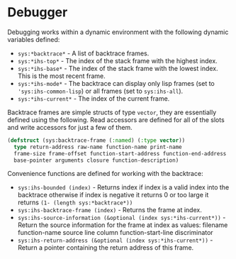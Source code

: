 # Debugger

Debugging works within a dynamic environment with the following dynamic variables defined:
* `sys:*backtrace*` - A list of backtrace frames.
* `sys:*ihs-top*` - The index of the stack frame with the highest index.
* `sys:*ihs-base*` - The index of the stack frame with the lowest index. This is the most recent frame.
* `sys:*ihs-mode*` - The backtrace can display only lisp frames (set to `'sys:ihs-common-lisp`) or all frames (set to `sys:ihs-all`).
* `sys:*ihs-current*` - The index of the current frame.

Backtrace frames are simple structs of type `vector`, they are essentially defined using the following.  Read accessors are defined for all of the slots and write accessors for just a few of them.
```lisp
(defstruct (sys:backtrace-frame (:named) (:type vector))
  type return-address raw-name function-name print-name
  frame-size frame-offset function-start-address function-end-address
  base-pointer arguments closure function-description)
```

Convenience functions are defined for working with the backtrace:

* `sys:ihs-bounded (index)` - Returns index if index is a valid index into the backtrace otherwise if index is negative it returns 0 or too large it returns `(1- (length sys:*backtrace*))`
* `sys:ihs-backtrace-frame (index)` - Returns the frame at index.
* `sys:ihs-source-information (&optional (index sys:*ihs-current*))` - Return the source information for the frame at index as values: filename function-name source line column function-start-line discriminator
* `sys:ihs-return-address (&optional (index sys:*ihs-current*))` - Return a pointer containing the return address of this frame.

